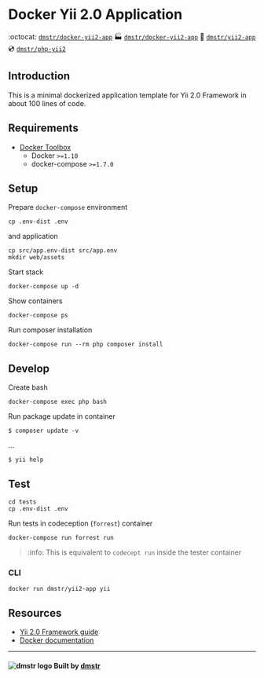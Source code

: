 Docker Yii 2.0 Application
==========================

:octocat: [`dmstr/docker-yii2-app`](https://github.com/dmstr/docker-yii2-app)
:factory: [`dmstr/docker-yii2-app`](https://git.hrzg.de/dmstr/docker-yii2-app/pipelines)
:whale: [`dmstr/yii2-app`](https://hub.docker.com/r/dmstr/yii2-app/)
:cd: [`dmstr/php-yii2`](https://hub.docker.com/r/dmstr/php-yii2/)


## Introduction

This is a minimal dockerized application template for Yii 2.0 Framework in about 100 lines of code.


## Requirements

- [Docker Toolbox](https://www.docker.com/products/docker-toolbox)
  - Docker `>=1.10`
  - docker-compose `>=1.7.0`


## Setup

Prepare `docker-compose` environment

    cp .env-dist .env

and application    
    
    cp src/app.env-dist src/app.env
    mkdir web/assets

Start stack

    docker-compose up -d

Show containers

    docker-compose ps

Run composer installation

    docker-compose run --rm php composer install


## Develop

Create bash    
    
    docker-compose exec php bash

Run package update in container    
    
    $ composer update -v

...

    $ yii help

      
## Test

    cd tests
    cp .env-dist .env

Run tests in codeception (`forrest`) container
      
    docker-compose run forrest run
          
> :info: This is equivalent to `codecept run` inside the tester container          
  

### CLI
    
    docker run dmstr/yii2-app yii


## Resources
    
- [Yii 2.0 Framework guide](http://www.yiiframework.com/doc-2.0/guide-index.html)
- [Docker documentation](https://docs.docker.com)

    
---

#### ![dmstr logo](http://t.phundament.com/dmstr-16-cropped.png) Built by [dmstr](http://diemeisterei.de)
